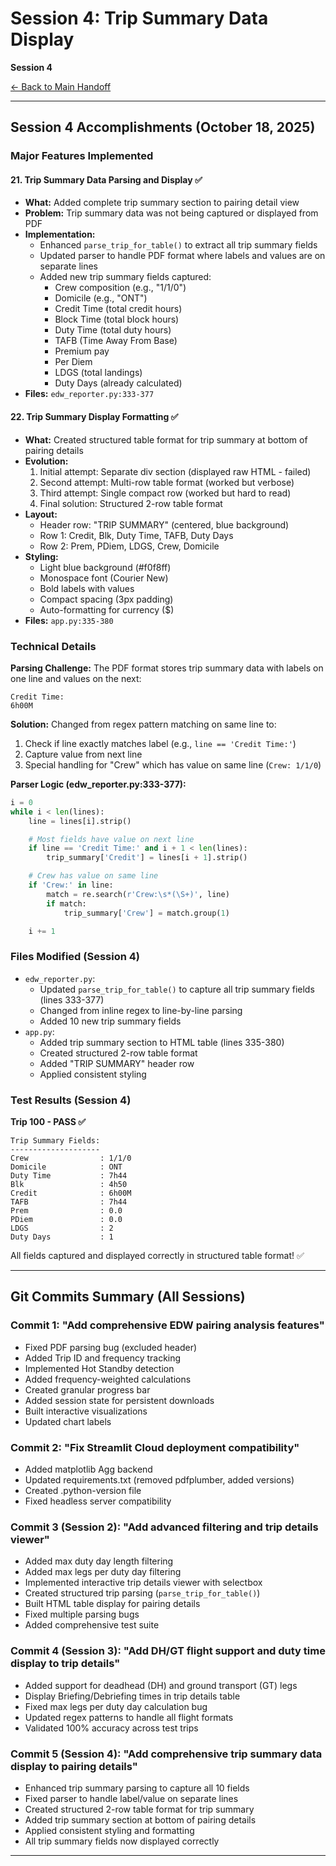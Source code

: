 # Session 4: Trip Summary Data Display

**Session 4**

[← Back to Main Handoff](../../HANDOFF.md)

---

## Session 4 Accomplishments (October 18, 2025)

### Major Features Implemented

#### 21. **Trip Summary Data Parsing and Display** ✅
- **What:** Added complete trip summary section to pairing detail view
- **Problem:** Trip summary data was not being captured or displayed from PDF
- **Implementation:**
  - Enhanced `parse_trip_for_table()` to extract all trip summary fields
  - Updated parser to handle PDF format where labels and values are on separate lines
  - Added new trip summary fields captured:
    - Crew composition (e.g., "1/1/0")
    - Domicile (e.g., "ONT")
    - Credit Time (total credit hours)
    - Block Time (total block hours)
    - Duty Time (total duty hours)
    - TAFB (Time Away From Base)
    - Premium pay
    - Per Diem
    - LDGS (total landings)
    - Duty Days (already calculated)
- **Files:** `edw_reporter.py:333-377`

#### 22. **Trip Summary Display Formatting** ✅
- **What:** Created structured table format for trip summary at bottom of pairing details
- **Evolution:**
  1. Initial attempt: Separate div section (displayed raw HTML - failed)
  2. Second attempt: Multi-row table format (worked but verbose)
  3. Third attempt: Single compact row (worked but hard to read)
  4. Final solution: Structured 2-row table format
- **Layout:**
  - Header row: "TRIP SUMMARY" (centered, blue background)
  - Row 1: Credit, Blk, Duty Time, TAFB, Duty Days
  - Row 2: Prem, PDiem, LDGS, Crew, Domicile
- **Styling:**
  - Light blue background (#f0f8ff)
  - Monospace font (Courier New)
  - Bold labels with values
  - Compact spacing (3px padding)
  - Auto-formatting for currency ($)
- **Files:** `app.py:335-380`

### Technical Details

**Parsing Challenge:**
The PDF format stores trip summary data with labels on one line and values on the next:
```
Credit Time:
6h00M
```

**Solution:**
Changed from regex pattern matching on same line to:
1. Check if line exactly matches label (e.g., `line == 'Credit Time:'`)
2. Capture value from next line
3. Special handling for "Crew" which has value on same line (`Crew: 1/1/0`)

**Parser Logic (edw_reporter.py:333-377):**
```python
i = 0
while i < len(lines):
    line = lines[i].strip()

    # Most fields have value on next line
    if line == 'Credit Time:' and i + 1 < len(lines):
        trip_summary['Credit'] = lines[i + 1].strip()

    # Crew has value on same line
    if 'Crew:' in line:
        match = re.search(r'Crew:\s*(\S+)', line)
        if match:
            trip_summary['Crew'] = match.group(1)

    i += 1
```

### Files Modified (Session 4)
- `edw_reporter.py`:
  - Updated `parse_trip_for_table()` to capture all trip summary fields (lines 333-377)
  - Changed from inline regex to line-by-line parsing
  - Added 10 new trip summary fields
- `app.py`:
  - Added trip summary section to HTML table (lines 335-380)
  - Created structured 2-row table format
  - Added "TRIP SUMMARY" header row
  - Applied consistent styling

### Test Results (Session 4)

**Trip 100 - PASS ✅**
```
Trip Summary Fields:
--------------------
Crew                : 1/1/0
Domicile            : ONT
Duty Time           : 7h44
Blk                 : 4h50
Credit              : 6h00M
TAFB                : 7h44
Prem                : 0.0
PDiem               : 0.0
LDGS                : 2
Duty Days           : 1
```

All fields captured and displayed correctly in structured table format! ✅

---

## Git Commits Summary (All Sessions)

### Commit 1: "Add comprehensive EDW pairing analysis features"
- Fixed PDF parsing bug (excluded header)
- Added Trip ID and frequency tracking
- Implemented Hot Standby detection
- Added frequency-weighted calculations
- Created granular progress bar
- Added session state for persistent downloads
- Built interactive visualizations
- Updated chart labels

### Commit 2: "Fix Streamlit Cloud deployment compatibility"
- Added matplotlib Agg backend
- Updated requirements.txt (removed pdfplumber, added versions)
- Created .python-version file
- Fixed headless server compatibility

### Commit 3 (Session 2): "Add advanced filtering and trip details viewer"
- Added max duty day length filtering
- Added max legs per duty day filtering
- Implemented interactive trip details viewer with selectbox
- Created structured trip parsing (`parse_trip_for_table()`)
- Built HTML table display for pairing details
- Fixed multiple parsing bugs
- Added comprehensive test suite

### Commit 4 (Session 3): "Add DH/GT flight support and duty time display to trip details"
- Added support for deadhead (DH) and ground transport (GT) legs
- Display Briefing/Debriefing times in trip details table
- Fixed max legs per duty day calculation bug
- Updated regex patterns to handle all flight formats
- Validated 100% accuracy across test trips

### Commit 5 (Session 4): "Add comprehensive trip summary data display to pairing details"
- Enhanced trip summary parsing to capture all 10 fields
- Fixed parser to handle label/value on separate lines
- Created structured 2-row table format for trip summary
- Added trip summary section at bottom of pairing details
- Applied consistent styling and formatting
- All trip summary fields now displayed correctly

---